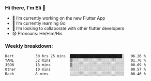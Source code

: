 ### Hi there, I'm Eli 👋
- 🔭 I’m currently working on the new Flutter App
- 🌱 I’m currently learning Go
- 🦄 I’m looking to collaborate with other flutter developers
- 😄 Pronouns: He/Him/His

### Weekly breakdown:
<!--START_SECTION:waka-->

```txt
Dart          30 hrs 25 mins  ████████████████████████░   96.26 %
YAML          32 mins         ▒░░░░░░░░░░░░░░░░░░░░░░░░   01.70 %
JSON          13 mins         ▒░░░░░░░░░░░░░░░░░░░░░░░░   00.69 %
Other         10 mins         ░░░░░░░░░░░░░░░░░░░░░░░░░   00.57 %
Bash          8 mins          ░░░░░░░░░░░░░░░░░░░░░░░░░   00.46 %
```

<!--END_SECTION:waka-->
